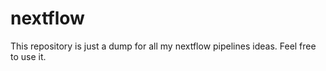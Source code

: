 # nextflow

This repository is just a dump for all my nextflow pipelines ideas. Feel free to use it.
